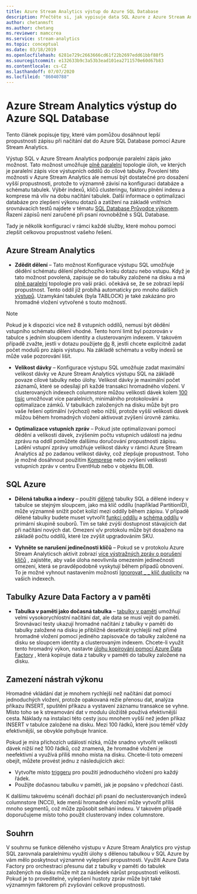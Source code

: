 ```yaml
---
title: Azure Stream Analytics výstup do Azure SQL Database
description: Přečtěte si, jak vypisuje data SQL Azure z Azure Stream Analytics a dosahují vyšších sazeb propustnosti zápisu.
author: chetanmsft
ms.author: chetang
ms.reviewer: mamccrea
ms.service: stream-analytics
ms.topic: conceptual
ms.date: 03/18/2019
ms.openlocfilehash: 6281e729c2663666cd61f22b2697edd61bbf88f5
ms.sourcegitcommit: e132633b9c3a53b3ead101ea2711570e60d67b83
ms.contentlocale: cs-CZ
ms.lasthandoff: 07/07/2020
ms.locfileid: "86040788"
---
```

# <a name="azure-stream-analytics-output-to-azure-sql-database"></a>Azure Stream Analytics výstup do Azure SQL Database

Tento článek popisuje tipy, které vám pomůžou dosáhnout lepší propustnosti zápisu při načítání dat do Azure SQL Database pomocí Azure Stream Analytics.

Výstup SQL v Azure Stream Analytics podporuje paralelní zápis jako možnost. Tato možnost umožňuje [plně paralelní](stream-analytics-parallelization.md#embarrassingly-parallel-jobs) topologie úloh, ve kterých je paralelní zápis více výstupních oddílů do cílové tabulky. Povolení této možnosti v Azure Stream Analytics ale nemusí být dostatečné pro dosažení vyšší propustnosti, protože to významně závisí na konfiguraci databáze a schématu tabulek. Výběr indexů, klíčů clusteringu, faktoru plnění indexu a komprese má vliv na dobu načítání tabulek. Další informace o optimalizaci databáze pro zlepšení výkonu dotazů a zatížení na základě vnitřních srovnávacích testů najdete v tématu [SQL Database Průvodce výkonem](../azure-sql/database/performance-guidance.md). Řazení zápisů není zaručené při psaní rovnoběžně s SQL Database.

Tady je několik konfigurací v rámci každé služby, které mohou pomoci zlepšit celkovou propustnost vašeho řešení.

## <a name="azure-stream-analytics"></a>Azure Stream Analytics

- **Zdědit dělení** – Tato možnost Konfigurace výstupu SQL umožňuje dědění schématu dělení předchozího kroku dotazu nebo vstupu. Když je tato možnost povolená, zapisuje se do tabulky založené na disku a má [plně paralelní](stream-analytics-parallelization.md#embarrassingly-parallel-jobs) topologie pro vaši práci. očekává se, že se zobrazí lepší propustnost. Tento oddíl již probíhá automaticky pro mnoho dalších [výstupů](stream-analytics-parallelization.md#partitions-in-inputs-and-outputs). Uzamykání tabulek (byla TABLOCK) je také zakázáno pro hromadné vložení vytvořené s touto možností.

> [!NOTE] 
> Pokud je k dispozici více než 8 vstupních oddílů, nemusí být dědění vstupního schématu dělení vhodné. Tento horní limit byl pozorován v tabulce s jedním sloupcem identity a clusterovaným indexem. V takovém případě zvažte, jestli v dotazu použijete [do](https://docs.microsoft.com/stream-analytics-query/into-azure-stream-analytics#into-shard-count) 8, jestli chcete explicitně zadat počet modulů pro zápis výstupu. Na základě schématu a volby indexů se může vaše pozorování lišit.

- **Velikost dávky** – Konfigurace výstupu SQL umožňuje zadat maximální velikost dávky ve Azure Stream Analytics výstupu SQL na základě povaze cílové tabulky nebo úlohy. Velikost dávky je maximální počet záznamů, které se odesílají při každé transakci hromadného vložení. V clusterovaných indexech columnstore můžou velikosti dávek kolem [100 tisíc](https://docs.microsoft.com/sql/relational-databases/indexes/columnstore-indexes-data-loading-guidance) umožňovat více paralelních, minimálního protokolování a optimalizace zámků. V tabulkách založených na disku může být pro vaše řešení optimální (výchozí) nebo nižší, protože vyšší velikosti dávek můžou během hromadných vložení aktivovat zvýšení úrovně zámku.

- **Optimalizace vstupních zpráv** – Pokud jste optimalizovani pomocí dědění a velikosti dávek, zvýšením počtu vstupních událostí na jednu zprávu na oddíl pomůžete dalšímu doručování propustnosti zápisu. Ladění vstupní zprávy umožňuje velikost dávky v rámci Azure Stream Analytics až po zadanou velikost dávky, což zlepšuje propustnost. Toho je možné dosáhnout použitím [Komprese](stream-analytics-define-inputs.md) nebo zvýšení velikosti vstupních zpráv v centru EventHub nebo v objektu BLOB.

## <a name="sql-azure"></a>SQL Azure

- **Dělená tabulka a indexy** – použití [dělené](https://docs.microsoft.com/sql/relational-databases/partitions/partitioned-tables-and-indexes?view=sql-server-2017) tabulky SQL a dělené indexy v tabulce se stejným sloupcem, jako má klíč oddílu (například PartitionID), může významně snížit počet kolizí mezi oddíly během zápisu. V případě dělené tabulky budete muset vytvořit [funkci oddílu](https://docs.microsoft.com/sql/t-sql/statements/create-partition-function-transact-sql?view=sql-server-2017) a [schéma oddílu](https://docs.microsoft.com/sql/t-sql/statements/create-partition-scheme-transact-sql?view=sql-server-2017) v primární skupině souborů. Tím se také zvýší dostupnost stávajících dat při načítání nových dat. Omezení v/v protokolu může být dosaženo na základě počtu oddílů, které lze zvýšit upgradováním SKU.

- **Vyhněte se narušení jedinečnosti klíčů** – Pokud se v protokolu Azure Stream Analyticsch aktivit zobrazí [více výstražných zpráv o porušení klíčů](stream-analytics-troubleshoot-output.md#key-violation-warning-with-azure-sql-database-output) , zajistěte, aby vaše úloha neovlivnila omezením jedinečnosti omezení, která se pravděpodobně vyskytují během případů obnovení. To je možné vyhnout nastavením možnosti [Ignorovat \_ \_ klíč duplicity](stream-analytics-troubleshoot-output.md#key-violation-warning-with-azure-sql-database-output) na vašich indexech.

## <a name="azure-data-factory-and-in-memory-tables"></a>Tabulky Azure Data Factory a v paměti

- **Tabulka v paměti jako dočasná tabulka** – [tabulky v paměti](/sql/relational-databases/in-memory-oltp/in-memory-oltp-in-memory-optimization) umožňují velmi vysokorychlostní načítání dat, ale data se musí vejít do paměti. Srovnávací testy ukazují hromadné načítání z tabulky v paměti do tabulky založené na disku je přibližně desetkrát rychlejší než přímé hromadné vložení pomocí jediného zapisovače do tabulky založené na disku se sloupcem identity a clusterovaným indexem. Chcete-li využít tento hromadný výkon, nastavte [úlohu kopírování pomocí Azure Data Factory](../data-factory/connector-azure-sql-database.md) , která kopíruje data z tabulky v paměti do tabulky založené na disku.

## <a name="avoiding-performance-pitfalls"></a>Zamezení nástrah výkonu
Hromadné vkládání dat je mnohem rychlejší než načítání dat pomocí jednoduchých vložení, protože opakovaná režie přenosu dat, analýza příkazu INSERT, spuštění příkazu a vystavení záznamu transakce se vyhne. Místo toho se k streamování dat v modulu úložiště používá efektivnější cesta. Náklady na instalaci této cesty jsou mnohem vyšší než jeden příkaz INSERT v tabulce založené na disku. Mezi 100 řádků, které jsou téměř vždy efektivnější, se obvykle pohybuje hranice. 

Pokud je míra příchozích událostí nízká, může snadno vytvořit velikosti dávek nižší než 100 řádků, což znamená, že hromadné vložení je neefektivní a využívá příliš mnoho místa na disku. Chcete-li toto omezení obejít, můžete provést jednu z následujících akcí:
* Vytvořte místo [triggeru](/sql/t-sql/statements/create-trigger-transact-sql) pro použití jednoduchého vložení pro každý řádek.
* Použijte dočasnou tabulku v paměti, jak je popsáno v předchozí části.

K dalšímu takovému scénáři dochází při psaní do neclusterovaných indexů columnstore (NCCI), kde menší hromadné vložení může vytvořit příliš mnoho segmentů, což může způsobit selhání indexu. V takovém případě doporučujeme místo toho použít clusterovaný index columnstore.

## <a name="summary"></a>Souhrn

V souhrnu se funkce děleného výstupu v Azure Stream Analytics pro výstup SQL zarovnala paralelnímu využití úlohy s dělenou tabulkou v SQL Azure by vám mělo poskytnout významné vylepšení propustnosti. Využití Azure Data Factory pro orchestraci přesunu dat z tabulky v paměti do tabulek založených na disku může mít za následek nárůst propustnosti velikosti. Pokud je to proveditelné, vylepšení hustoty zpráv může být také významným faktorem při zvyšování celkové propustnosti.
